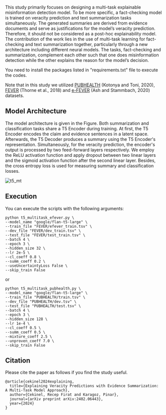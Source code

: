 This study primarily focuses on designing a multi-task explainable misinformation detection model. To be more specific, a fact-checking model is trained on veracity prediction and text summarization tasks simultaneously. The generated summaries are derived from evidence documents and serve as justifications for the model’s veracity prediction. Therefore, it should not be considered as a post-hoc explainability model. The contribution of the work lies in the use of multi-task learning for fact-checking and text summarization together, particularly through a new architecture including different neural models. The tasks, fact-checking and summarization, complement each other such that one does misinformation detection while the other explains the reason for the model’s decision. 

You need to install the packages listed in "requirements.txt" file to execute the codes.  

Note that in this study we utilized [PUBHEALTH](https://github.com/neemakot/Health-Fact-Checking) (Kotonya and Toni, 2020), [FEVER](https://fever.ai/resources.html) (Thorne et al., 2018) and [e-FEVER](https://truthandtrustonline.com/wp-content/uploads/2020/10/TTO04.pdf) (Ash and Stammbach, 2020) datasets.

## Model Architecture

The model architecture is given in the Figure. Both summarization and classification tasks share a T5 Encoder during training. At first, the T5 Encoder encodes the claim and evidence sentences in a latent space. Afterwards, the T5 Decoder produces a summary using the T5 Encoder's representation. Simultaneously, for the veracity prediction, the encoder's output is processed by two feed-forward layers respectively. We employ the ReLU activation function and apply dropout between two linear layers and the sigmoid activation function after the second linear layer. Besides, the cross entropy loss is used for measuring summary and classification losses.

![t5_mt](https://github.com/user-attachments/assets/2fc7f217-0070-4977-a9a6-f837fe438ff2)

## Execution

You can execute the scripts with the following arguments:

```
python t5_multitask_efever.py \
--model_name "google/flan-t5-large" \
--train_file "FEVER/efever_train.tsv" \
--dev_file "FEVER/dev_train.tsv" \
--test_file "FEVER/test_train.tsv" \
--batch 4 \ 
--epoch 3 \ 
--hidden_size 32 \
--lr 2e-5 \
--cl_coeff 0.8 \
--summ_coeff 0.2 \
--useUncertaintyLoss False \
--skip_train False
```

or 

```
python t5_multitask_pubhealth.py \
--model_name "google/flan-t5-large" \
--train_file "PUBHEALTH/train.tsv" \
--dev_file "PUBHEALTH/dev.tsv" \
--test_file "PUBHEALTH/test.tsv" \
--batch 4 \ 
--epoch 3 \ 
--hidden_size 128 \
--lr 1e-4 \
--cl_coeff 0.5 \
--summ_coeff 0.5 \
--mixture_coeff 2.5 \
--unproven_coeff 7.0 \
--skip_train False
```

## Citation
Please cite the paper as follows if you find the study useful.
```
@article{cekinel2024explaining,
  title={Explaining Veracity Predictions with Evidence Summarization: A Multi-Task Model Approach},
  author={Cekinel, Recep Firat and Karagoz, Pinar},
  journal={arXiv preprint arXiv:2402.06443},
  year={2024}
}
```

